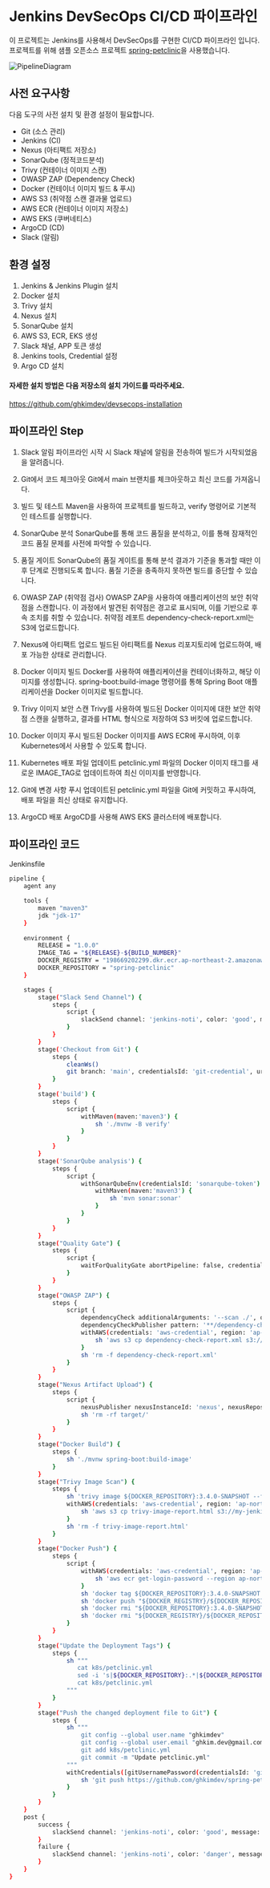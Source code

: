 # **Jenkins DevSecOps CI/CD 파이프라인**

이 프로젝트는 Jenkins를 사용해서 DevSecOps를 구현한 CI/CD 파이프라인 입니다. 프로젝트를 위해 샘플 오픈소스 프로젝트 [spring-petclinic](https://github.com/spring-projects/spring-petclinic)을 사용했습니다.

![PipelineDiagram](./devsecops.png)

## **사전 요구사항**
다음 도구의 사전 설치 및 환경 설정이 필요합니다.
- Git (소스 관리)
- Jenkins (CI)
- Nexus (아티팩트 저장소)
- SonarQube (정적코드분석)
- Trivy (컨테이너 이미지 스캔)
- OWASP ZAP (Dependency Check)
- Docker (컨테이너 이미지 빌드 & 푸시)
- AWS S3 (취약점 스캔 결과물 업로드)
- AWS ECR (컨테이너 이미지 저장소)
- AWS EKS (쿠버네티스)
- ArgoCD (CD)
- Slack (알림)

## **환경 설정**
1. Jenkins & Jenkins Plugin 설치
2. Docker 설치
3. Trivy 설치
4. Nexus 설치
5. SonarQube 설치
6. AWS S3, ECR, EKS 생성
7. Slack 채널, APP 토큰 생성
8. Jenkins tools, Credential 설정 
9. Argo CD 설치

#### 자세한 설치 방법은 다음 저장소의 설치 가이드를 따라주세요.

https://github.com/ghkimdev/devsecops-installation

## **파이프라인 Step**
1. Slack 알림
파이프라인 시작 시 Slack 채널에 알림을 전송하여 빌드가 시작되었음을 알려줍니다.

2. Git에서 코드 체크아웃
Git에서 main 브랜치를 체크아웃하고 최신 코드를 가져옵니다.

3. 빌드 및 테스트
Maven을 사용하여 프로젝트를 빌드하고, verify 명령어로 기본적인 테스트를 실행합니다.

4. SonarQube 분석
SonarQube를 통해 코드 품질을 분석하고, 이를 통해 잠재적인 코드 품질 문제를 사전에 파악할 수 있습니다.

5. 품질 게이트
SonarQube의 품질 게이트를 통해 분석 결과가 기준을 통과할 때만 이후 단계로 진행되도록 합니다. 품질 기준을 충족하지 못하면 빌드를 중단할 수 있습니다.

6. OWASP ZAP (취약점 검사)
OWASP ZAP을 사용하여 애플리케이션의 보안 취약점을 스캔합니다. 이 과정에서 발견된 취약점은 경고로 표시되며, 이를 기반으로 후속 조치를 취할 수 있습니다. 취약점 레포트 dependency-check-report.xml는 S3에 업로드합니다.

7. Nexus에 아티팩트 업로드
빌드된 아티팩트를 Nexus 리포지토리에 업로드하여, 배포 가능한 상태로 관리합니다.

8. Docker 이미지 빌드
Docker를 사용하여 애플리케이션을 컨테이너화하고, 해당 이미지를 생성합니다. spring-boot:build-image 명령어를 통해 Spring Boot 애플리케이션을 Docker 이미지로 빌드합니다.

9. Trivy 이미지 보안 스캔
Trivy를 사용하여 빌드된 Docker 이미지에 대한 보안 취약점 스캔을 실행하고, 결과를 HTML 형식으로 저장하여 S3 버킷에 업로드합니다.

10. Docker 이미지 푸시
빌드된 Docker 이미지를 AWS ECR에 푸시하여, 이후 Kubernetes에서 사용할 수 있도록 합니다.

11. Kubernetes 배포 파일 업데이트
petclinic.yml 파일의 Docker 이미지 태그를 새로운 IMAGE_TAG로 업데이트하여 최신 이미지를 반영합니다.

12. Git에 변경 사항 푸시
업데이트된 petclinic.yml 파일을 Git에 커밋하고 푸시하여, 배포 파일을 최신 상태로 유지합니다.

13. ArgoCD 배포
ArgoCD를 사용해 AWS EKS 클러스터에 배포합니다.

## 파이프라인 코드
Jenkinsfile
```bash
pipeline {
    agent any

    tools {
        maven "maven3"
        jdk "jdk-17"
    }
    
    environment {
        RELEASE = "1.0.0"
        IMAGE_TAG = "${RELEASE}-${BUILD_NUMBER}"
        DOCKER_REGISTRY = "198669202299.dkr.ecr.ap-northeast-2.amazonaws.com"
        DOCKER_REPOSITORY = "spring-petclinic"
    }

    stages {
        stage("Slack Send Channel") {
            steps {
                script {
                    slackSend channel: 'jenkins-noti', color: 'good', message: "${env.JOB_NAME} - #${env.BUILD_NUMBER} Started by ${env.USER} (<${env.BUILD_URL}|Open>)", tokenCredentialId: 'slack-credential'
                }
            }
        }
        stage('Checkout from Git') {
            steps {
                cleanWs()
                git branch: 'main', credentialsId: 'git-credential', url: 'https://github.com/ghkimdev/spring-petclinic.git'
            }
        }
        stage('build') {
            steps {
                script {
                    withMaven(maven:'maven3') {
                        sh './mvnw -B verify'
                    }
                }
            }
        }
        stage('SonarQube analysis') {
            steps {
                script {
                    withSonarQubeEnv(credentialsId: 'sonarqube-token') {
                        withMaven(maven:'maven3') {
                            sh 'mvn sonar:sonar'
                        }
                    }
                }
            }
        }
        stage("Quality Gate") {
            steps {
                script {
                    waitForQualityGate abortPipeline: false, credentialsId: 'sonarqube-token'
                }
            }
        }
        stage("OWASP ZAP") {
            steps {
                script {
                    dependencyCheck additionalArguments: '--scan ./', odcInstallation: 'dp-check', stopBuild: false
                    dependencyCheckPublisher pattern: '**/dependency-check-report.xml'
                    withAWS(credentials: 'aws-credential', region: 'ap-northeast-2') {
                        sh 'aws s3 cp dependency-check-report.xml s3://my-jenkins-s3-bucket/${JOB_NAME}-${BUILD_NUMBER}/dependency-check-report.xml'
                    }
                    sh 'rm -f dependency-check-report.xml' 
                }
            }
        }
        stage("Nexus Artifact Upload") {
            steps {
                script {
                    nexusPublisher nexusInstanceId: 'nexus', nexusRepositoryId: 'maven-releases', packages: [[$class: 'MavenPackage', mavenAssetList: [[classifier: '', extension: '', filePath: '/var/lib/jenkins/workspace/spring-petclinic-ci/target/spring-petclinic-3.4.0-SNAPSHOT.jar']], mavenCoordinate: [artifactId: 'com.demo.spring-petclinic', groupId: 'petclinic', packaging: 'jar', version: '1.0.0']]]
                    sh 'rm -rf target/'
                }
            }
        }
        stage("Docker Build") {
            steps {
                sh './mvnw spring-boot:build-image'
            }
        }
        stage("Trivy Image Scan") {
            steps {
                sh 'trivy image ${DOCKER_REPOSITORY}:3.4.0-SNAPSHOT --format table -o trivy-image-report.html'
                withAWS(credentials: 'aws-credential', region: 'ap-northeast-2') {
                    sh 'aws s3 cp trivy-image-report.html s3://my-jenkins-s3-bucket/${JOB_NAME}-${BUILD_NUMBER}/trivy-image-report.html'
                }
                sh 'rm -f trivy-image-report.html'
            }
        }
        stage("Docker Push") {
            steps {
                script {
                    withAWS(credentials: 'aws-credential', region: 'ap-northeast-2') {
                        sh 'aws ecr get-login-password --region ap-northeast-2 | docker login --username AWS --password-stdin ${DOCKER_REGISTRY}'
                    }
                    sh 'docker tag ${DOCKER_REPOSITORY}:3.4.0-SNAPSHOT ${DOCKER_REGISTRY}/${DOCKER_REPOSITORY}:${IMAGE_TAG}'
                    sh 'docker push "${DOCKER_REGISTRY}/${DOCKER_REPOSITORY}:${IMAGE_TAG}"'
                    sh 'docker rmi "${DOCKER_REPOSITORY}:3.4.0-SNAPSHOT"'
                    sh 'docker rmi "${DOCKER_REGISTRY}/${DOCKER_REPOSITORY}:${IMAGE_TAG}"'
                }
            }
        }
        stage("Update the Deployment Tags") {
            steps {
                sh """
                   cat k8s/petclinic.yml
                   sed -i 's|${DOCKER_REPOSITORY}:.*|${DOCKER_REPOSITORY}:${IMAGE_TAG}|g' k8s/petclinic.yml
                   cat k8s/petclinic.yml
                """
            }
        }
        stage("Push the changed deployment file to Git") {
            steps {
                sh """
                    git config --global user.name "ghkimdev"
                    git config --global user.email "ghkim.dev@gmail.com"
                    git add k8s/petclinic.yml
                    git commit -m "Update petclinic.yml"
                """
                withCredentials([gitUsernamePassword(credentialsId: 'git-credential', gitToolName: 'Default')]) {
                    sh 'git push https://github.com/ghkimdev/spring-petclinic.git main'
                }
            }
        } 
    }
    post {
        success {
            slackSend channel: 'jenkins-noti', color: 'good', message: "${env.JOB_NAME} - #${env.BUILD_NUMBER} ${currentBuild.result} after ${currentBuild.durationString} sec (<${env.BUILD_URL}|Open>)", tokenCredentialId: 'slack-credential'
        }
        failure {
            slackSend channel: 'jenkins-noti', color: 'danger', message: "${env.JOB_NAME} - #${env.BUILD_NUMBER} ${currentBuild.result} after ${currentBuild.durationString} sec (<${env.BUILD_URL}|Open>)", tokenCredentialId: 'slack-credential'
        }
    }
}
```
